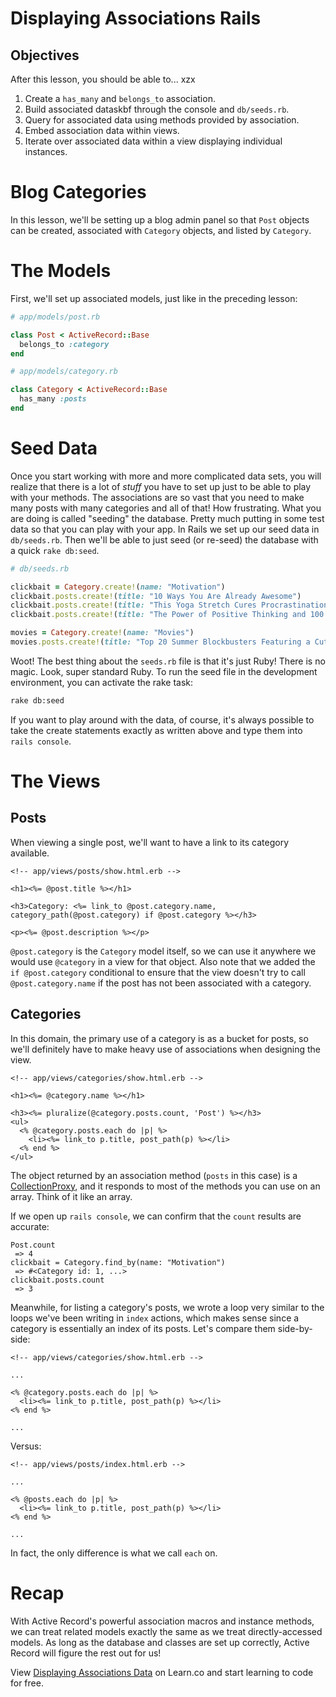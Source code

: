 # Displaying Associations Rails

## Objectives

After this lesson, you should be able to...
xzx 
1. Create a `has_many` and `belongs_to` association.
2. Build associated dataskbf through the console and `db/seeds.rb`.
3. Query for associated data using methods provided by association.
4. Embed association data within views.
5. Iterate over associated data within a view displaying individual instances.

# Blog Categories

In this lesson, we'll be setting up a blog admin panel so that `Post` objects can be created, associated with `Category` objects, and listed by `Category`.

# The Models

First, we'll set up associated models, just like in the preceding lesson:

```ruby
# app/models/post.rb

class Post < ActiveRecord::Base
  belongs_to :category
end
```

```ruby
# app/models/category.rb

class Category < ActiveRecord::Base
  has_many :posts
end
```

# Seed Data

Once you start working with more and more complicated data sets, you will realize that there is a lot of *stuff* you have to set up just to be able to play with your methods. The associations are so vast that you need to make many posts with many categories and all of that! How frustrating. What you are doing is called "seeding" the database. Pretty much putting in some test data so that you can play with your app. In Rails we set up our seed data in `db/seeds.rb`. Then we'll be able to just seed (or re-seed) the database with a quick `rake db:seed`.

```ruby
# db/seeds.rb

clickbait = Category.create!(name: "Motivation")
clickbait.posts.create!(title: "10 Ways You Are Already Awesome")
clickbait.posts.create!(title: "This Yoga Stretch Cures Procrastination, Maybe")
clickbait.posts.create!(title: "The Power of Positive Thinking and 100 Gallons of Coffee")

movies = Category.create!(name: "Movies")
movies.posts.create!(title: "Top 20 Summer Blockbusters Featuring a Cute Dog")
```

Woot! The best thing about the `seeds.rb` file is that it's just Ruby! There is no magic. Look, super standard Ruby. To run the seed file in the development environment, you can activate the rake task:

```bash
rake db:seed
```

If you want to play around with the data, of course, it's always possible to take the create statements exactly as written above and type them into `rails console`.

# The Views

## Posts

When viewing a single post, we'll want to have a link to its category available.

```erb
<!-- app/views/posts/show.html.erb -->

<h1><%= @post.title %></h1>

<h3>Category: <%= link_to @post.category.name, category_path(@post.category) if @post.category %></h3>

<p><%= @post.description %></p>
```

`@post.category` is the `Category` model itself, so we can use it anywhere we would use `@category` in a view for that object. Also note that we added the `if @post.category` conditional to ensure that the view doesn't try to call `@post.category.name` if the post has not been associated with a category.

## Categories

In this domain, the primary use of a category is as a bucket for posts, so we'll definitely have to make heavy use of associations when designing the view.

```erb
<!-- app/views/categories/show.html.erb -->

<h1><%= @category.name %></h1>

<h3><%= pluralize(@category.posts.count, 'Post') %></h3>
<ul>
  <% @category.posts.each do |p| %>
    <li><%= link_to p.title, post_path(p) %></li>
  <% end %>
</ul>
```

The object returned by an association method (`posts` in this case) is a [CollectionProxy][collection_proxy], and it responds to most of the methods you can use on an array. Think of it like an array.

If we open up `rails console`, we can confirm that the `count` results are accurate:

```shell
Post.count
 => 4
clickbait = Category.find_by(name: "Motivation")
 => #<Category id: 1, ...>
clickbait.posts.count
 => 3
```

Meanwhile, for listing a category's posts, we wrote a loop very similar to the loops we've been writing in `index` actions, which makes sense since a category is essentially an index of its posts. Let's compare them side-by-side:

```erb
<!-- app/views/categories/show.html.erb -->

...

<% @category.posts.each do |p| %>
  <li><%= link_to p.title, post_path(p) %></li>
<% end %>

...
```

Versus:

```erb
<!-- app/views/posts/index.html.erb -->

...

<% @posts.each do |p| %>
  <li><%= link_to p.title, post_path(p) %></li>
<% end %>

...
```

In fact, the only difference is what we call `each` on.


# Recap

With Active Record's powerful association macros and instance methods, we can treat related models exactly the same as we treat directly-accessed models. As long as the database and classes are set up correctly, Active Record will figure the rest out for us!

[collection_proxy]: http://edgeapi.rubyonrails.org/classes/ActiveRecord/Associations/CollectionProxy.html

<p data-visibility='hidden'>View <a href='https://learn.co/lessons/displaying-associations-rails'>Displaying Associations Data</a> on Learn.co and start learning to code for free.</p>

